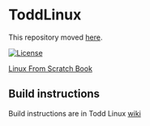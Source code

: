 # ToddLinux

This repository moved [here](https://github.com/ToddLinux/ToddLinux).

[![License](https://img.shields.io/badge/license-MIT-yellow)](https://github.com/adamjedrzejewski/ToddLinux/blob/main/LICENSE)

[Linux From Scratch Book](https://www.linuxfromscratch.org/lfs/downloads/stable/LFS-BOOK-11.0.pdf)

## Build instructions
Build instructions are in Todd Linux [wiki](https://github.com/adamjedrzejewski/ToddLinux/wiki/Building)
